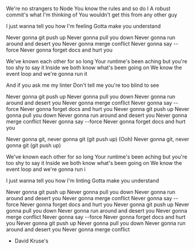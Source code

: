 We're no strangers to Node
You know the rules and so do I
A robust commit's what I'm thinking of
You wouldn't get this from any other guy

I just wanna tell you how I'm feeling
Gotta make you understand

Never gonna git push up
Never gonna pull you down
Never gonna run around and desert you
Never gonna merge conflict
Never gonna say --force
Never gonna forget docs and hurt you

We've known each other for so long
Your runtime's been aching but you're too shy to say it
Inside we both know what's been going on
We know the event loop and we're gonna run it

And if you ask me my linter
Don't tell me you're too blind to see

Never gonna git push up
Never gonna pull you down
Never gonna run around and desert you
Never gonna merge conflict
Never gonna say --force
Never gonna forget docs and hurt you
Never gonna git push up
Never gonna pull you down
Never gonna run around and desert you
Never gonna merge conflict
Never gonna say --force
Never gonna forget docs and hurt you

Never gonna git, never gonna git
(git push up)
(Ooh) Never gonna git, never gonna git
(git push up)

We've known each other for so long
Your runtime's been aching but you're too shy to say it
Inside we both know what's been going on
We know the event loop and we're gonna run i

I just wanna tell you how I'm linting
Gotta make you understand

Never gonna git push up
Never gonna pull you down
Never gonna run around and desert you
Never gonna merge conflict
Never gonna say --force
Never gonna forget docs and hurt you
Never gonna git push up
Never gonna pull you down
Never gonna run around and desert you
Never gonna merge conflict
Never gonna say --force
Never gonna forget docs and hurt you
Never gonna git push up
Never gonna pull you down
Never gonna run around and desert you
Never gonna merge conflict

- David Kruse's